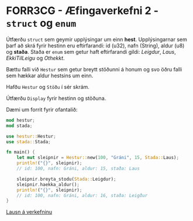 # FORR3CG - Æfingaverkefni 2 - `struct` og `enum`

Útfærðu `struct` sem geymir upplýsingar um einn **hest**. Upplýsingarnar sem þarf að skrá fyrir hestinn eru eftirfarandi: id (u32), nafn (String), aldur (u8) og **staða**. Staða er `enum` sem getur haft eftirfarandi gildi: *Leigdur*, *Laus*, *EkkiTilLeigu* og *Othekkt*.

Bættu falli við `Hestur` sem getur breytt stöðunni á honum og svo öðru falli sem hækkar aldur hestsins um einn.

Hafðu `Hestur` og `Stöðu` í sér skrám.

Útfærðu `Display` fyrir hestinn og stöðuna.

Dæmi um forrit fyrir ofantalið:
```rust
mod hestur;
mod stada;

use hestur::Hestur;
use stada::Stada;

fn main() {
    let mut sleipnir = Hestur::new(100, "Gráni", 15, Stada::Laus);
    println!("{}", sleipnir);
    // id: 100, nafn: Gráni, aldur: 15, staða: Laus

    sleipnir.breyta_stodu(Stada::Leigdur);
    sleipnir.haekka_aldur();
    println!("{}", sleipnir);
    // id: 100, nafn: Gráni, aldur: 16, staða: Leigður    
}
```

[Lausn á verkefninu](./lausnir/aefingaverkefni_2/)
